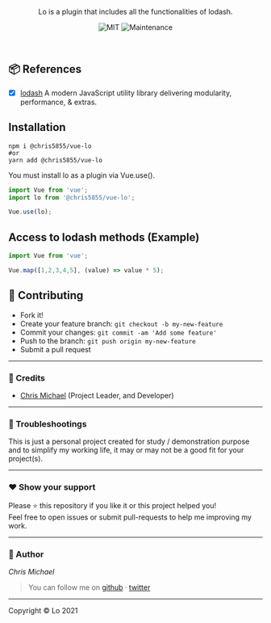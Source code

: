
<p align="center">
  Lo is a plugin that includes all the functionalities of lodash.
</p>

<p align="center">
  <img alt="MIT" src="https://img.shields.io/badge/License-MIT-blue.svg"/>
  <img alt="Maintenance" src="https://img.shields.io/badge/Maintained%3F-yes-blue.svg"/>
</p>       
         
<br/>


## 📦 References
- [x] [lodash](https://github.com/lodash/lodash) A modern JavaScript utility library delivering modularity, performance, & extras.


## Installation

```shell
npm i @chris5855/vue-lo
#or
yarn add @chris5855/vue-lo
```

You must install lo as a plugin via Vue.use().

```js
import Vue from 'vue';
import lo from '@chris5855/vue-lo';

Vue.use(lo);
```

## Access to lodash methods (Example)
```js
import Vue from 'vue';

Vue.map([1,2,3,4,5], (value) => value * 5);
```



## **:handshake: Contributing**

- Fork it!
- Create your feature branch: `git checkout -b my-new-feature`
- Commit your changes: `git commit -am 'Add some feature'`
- Push to the branch: `git push origin my-new-feature`
- Submit a pull request

---

### **:busts_in_silhouette: Credits**

- [Chris Michael](https://github.com/ChrisMichaelPerezSantiago) (Project Leader, and Developer)

---

### **:anger: Troubleshootings**

This is just a personal project created for study / demonstration purpose and to simplify my working life, it may or may
not be a good fit for your project(s).

---

### **:heart: Show your support**

Please :star: this repository if you like it or this project helped you!\
Feel free to open issues or submit pull-requests to help me improving my work.


---


### **:robot: Author**

_*Chris Michael*_

> You can follow me on
[github](https://github.com/ChrisMichaelPerezSantiago)&nbsp;&middot;&nbsp;[twitter](https://twitter.com/Chris5855M)

---

Copyright © Lo 2021 
